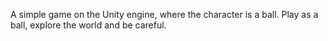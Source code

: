 A simple game on the Unity engine, where the character is a ball. Play as a ball, explore the world and be careful.
